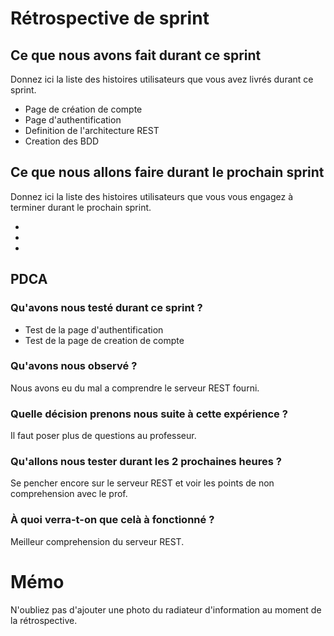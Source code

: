 # Rétrospective de sprint



## Ce que nous avons fait durant ce sprint
Donnez ici la liste des histoires utilisateurs que vous avez livrés durant ce sprint.

- Page de création de compte
- Page d'authentification
- Definition de l'architecture REST
- Creation des BDD

## Ce que nous allons faire durant le prochain sprint
Donnez ici la liste des histoires utilisateurs que vous vous engagez à terminer durant le prochain sprint.

-
-
-

## PDCA 
### Qu'avons nous testé durant ce sprint ? 

- Test de la page d'authentification
- Test de la page de creation de compte

### Qu'avons nous observé ? 

Nous avons eu du mal a comprendre le serveur REST fourni.

### Quelle décision prenons nous suite à cette expérience ? 

Il faut poser plus de questions au professeur.

### Qu'allons nous tester durant les 2 prochaines heures ? 

Se pencher encore sur le serveur REST et voir les points de non comprehension avec le prof.

### À quoi verra-t-on que celà à fonctionné ?

Meilleur comprehension du serveur REST.

# Mémo
N'oubliez pas d'ajouter une photo du radiateur d'information au moment de la rétrospective.